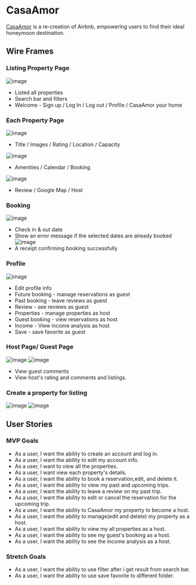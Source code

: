 # CasaAmor
[CasaAmor](https://casa-amor-airbnb.onrender.com/) is a re-creation of Airbnb, empowering users to find their ideal honeymoon destination. 

## Wire Frames
### Listing Property Page
![image](https://github.com/jialingye/project3-FrontEnd/assets/122236820/818c7127-4232-4a96-badf-2e815cf257a7)
* Listed all properties
* Search bar and filters
* Welcome - Sign up / Log In / Log out / Profile / CasaAmor your home

### Each Property Page
![image](https://github.com/jialingye/project3-FrontEnd/assets/122236820/3026da25-244c-4c85-97d0-7f246deb6739)
* Title / Images / Rating / Location / Capacity

![image](https://github.com/jialingye/project3-FrontEnd/assets/122236820/2f3696fd-e0d7-45bb-8cc5-0f79ff807aed)
* Amenities / Calendar / Booking

![image](https://github.com/jialingye/project3-FrontEnd/assets/122236820/a42064cb-e256-4b4a-9fef-45c47203471a)
* Review / Google Map / Host


### Booking
![image](https://github.com/jialingye/project3-FrontEnd/assets/122236820/0daf4af6-ebd4-49d7-a3cb-057d67a8f598)
* Check in & out date
* Show an error message if the selected dates are already booked
![image](https://github.com/jialingye/project3-FrontEnd/assets/122236820/6452f519-c11d-4583-9c8f-bc83bda5379a)
* A receipt confirming booking successfully


### Profile
![image](https://github.com/jialingye/project3-FrontEnd/assets/122236820/1e5f2824-b699-4400-83be-2698c8bff508)
* Edit profile info
* Future booking - manage reservations as guest
* Past booking - leave reviews as guest
* Review - see reviews as guest
* Properties - manage properties as host
* Guest booking - view reservations as host
* Income - View income analysis as host
* Save - save favorite as guest

### Host Page/ Guest Page
![image](https://github.com/jialingye/project3-FrontEnd/assets/122236820/1e5f2824-b699-4400-83be-2698c8bff508)
![image](https://github.com/jialingye/project3-FrontEnd/assets/122236820/1e5f2824-b699-4400-83be-2698c8bff508)
* View guest comments
* View host's rating and comments and listings. 


### Create a property for listing
![image](https://github.com/jialingye/project3-FrontEnd/assets/122236820/1da22d45-0215-431d-b7cc-bfc6e8fcb3f7)
![image](https://github.com/jialingye/project3-FrontEnd/assets/122236820/1a848e70-091e-48d1-b3ed-2157b4929978)


## User Stories
### MVP Goals
* As a user, I want the ability to create an account and log in.
* As a user, I want the ability to edit my account info.
* As a user, I want to view all the properties.
* As a user, I want view each property's details.
* As a user, I want the ability to book a reservation,edit, and delete it.
* As a user, I want the ability to view my past and upcoming trips.
* As a user, I want the ability to leave a review on my past trip.
* As a user, I want the ability to edit or cancel the reservation for the upcoming trip.
* As a user, I want the ability to CasaAmor my property to become a host.
* As a user, I want the ability to manage(edit and delete) my property as a host.
* As a user, I want the ability to view my all properties as a host.
* As a user, I want the ability to see my guest's booking as a host.
* As a user, I want the ability to see the income analysis as a host.

### Stretch Goals
* As a user, I want the ability to use filter after i get result from search bar.
* As a user, I want the ability to use save favorite to different folder.
